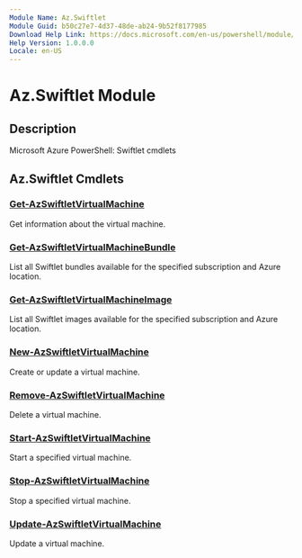 ```yaml
---
Module Name: Az.Swiftlet
Module Guid: b50c27e7-4d37-48de-ab24-9b52f8177985
Download Help Link: https://docs.microsoft.com/en-us/powershell/module/az.swiftlet
Help Version: 1.0.0.0
Locale: en-US
---
```


# Az.Swiftlet Module
## Description
Microsoft Azure PowerShell: Swiftlet cmdlets

## Az.Swiftlet Cmdlets
### [Get-AzSwiftletVirtualMachine](Get-AzSwiftletVirtualMachine.md)
Get information about the virtual machine.

### [Get-AzSwiftletVirtualMachineBundle](Get-AzSwiftletVirtualMachineBundle.md)
List all Swiftlet bundles available for the specified subscription and Azure location.

### [Get-AzSwiftletVirtualMachineImage](Get-AzSwiftletVirtualMachineImage.md)
List all Swiftlet images available for the specified subscription and Azure location.

### [New-AzSwiftletVirtualMachine](New-AzSwiftletVirtualMachine.md)
Create or update a virtual machine.

### [Remove-AzSwiftletVirtualMachine](Remove-AzSwiftletVirtualMachine.md)
Delete a virtual machine.

### [Start-AzSwiftletVirtualMachine](Start-AzSwiftletVirtualMachine.md)
Start a specified virtual machine.

### [Stop-AzSwiftletVirtualMachine](Stop-AzSwiftletVirtualMachine.md)
Stop a specified virtual machine.

### [Update-AzSwiftletVirtualMachine](Update-AzSwiftletVirtualMachine.md)
Update a virtual machine.

